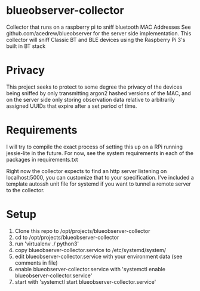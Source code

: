# blueobserver-collector
Collector that runs on a raspberry pi to sniff bluetooth MAC Addresses
See github.com/acedrew/blueobserver for the server side implementation. This collector will sniff Classic BT and BLE devices using the Raspberry Pi 3's built in BT stack

# Privacy
This project seeks to protect to some degree the privacy of the devices being sniffed by only transmitting argon2 hashed versions of the MAC, and on the server side only storing observation data relative to arbitrarily assigned UUIDs that expire after a set period of time.

# Requirements
I will try to compile the exact process of setting this up on a RPi running jessie-lite in the future. For now, see the system requirements in each of the packages in requirements.txt

Right now the collector expects to find an http server listening on localhost:5000, you can customize that to your specification. I've included a template autossh unit file for systemd if you want to tunnel a remote server to the collector.


# Setup
1. Clone this repo to /opt/projects/blueobserver-collector
2. cd to /opt/projects/blueobserver-collector
3. run 'virtualenv ./ python3'
4. copy blueobserver-collector.service to /etc/systemd/system/
5. edit blueobserver-collector.service with your environment data (see comments in file)
6. enable blueobserver-collector.service with 'systemctl enable blueobserver-collector.service'
7. start with 'systemctl start blueobserver-collector.service'
